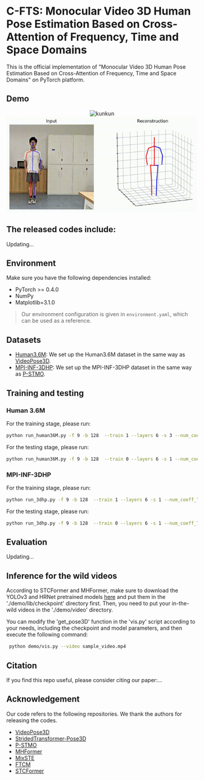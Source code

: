 # C-FTS: Monocular Video 3D Human Pose Estimation Based on Cross-Attention of Frequency, Time and Space Domains

This is the official implementation of "Monocular Video 3D Human Pose Estimation Based on Cross-Attention of Frequency, Time and Space Domains" on PyTorch platform.

## Demo
<div align=center>

![kunkun](video_1.gif)
![myVideo](video_2.gif)

</div>

## The released codes include:
Updating...

## Environment
Make sure you have the following dependencies installed:
* PyTorch >= 0.4.0
* NumPy
* Matplotlib=3.1.0
> Our environment configuration is given in ```environment.yaml```, which can be used as a reference.

## Datasets

- [Human3.6M](http://vision.imar.ro/human3.6m): We set up the Human3.6M dataset in the same way as [VideoPose3D](https://github.com/facebookresearch/VideoPose3D/blob/master/DATASETS.md). 
- [MPI-INF-3DHP](https://vcai.mpi-inf.mpg.de/3dhp-dataset/): We set up the MPI-INF-3DHP dataset in the same way as [P-STMO](https://github.com/paTRICK-swk/P-STMO). 



## Training and testing

### Human 3.6M
For the training stage, please run:
```bash
python run_human36M.py -f 9 -b 128  --train 1 --layers 6 -s 3 --num_coeff_Time_kept 3 --model_downsample_rate 8 -c "human3.6M-model"
```
For the testing stage, please run:
```bash
python run_human36M.py -f 9 -b 128  --train 0 --layers 6 -s 1 --num_coeff_Time_kept 3 --model_downsample_rate 8 -c "human3.6M-model" --reload 1 --previous_dir ./checkpoint/your_best_model.pth
```

### MPI-INF-3DHP
For the training stage, please run:
```bash
python run_3dhp.py -f 9 -b 128  --train 1 --layers 6 -s 1 --num_coeff_Time_kept 3 --model_downsample_rate 8 -c "3dhp-model"
```
For the testing stage, please run:
```bash
python run_3dhp.py -f 9 -b 128  --train 0 --layers 6 -s 1 --num_coeff_Time_kept 3 --model_downsample_rate 8 -c "3dhp-model" --reload 1 --previous_dir ./checkpoint/your_best_model.pth
```


## Evaluation
Updating...

## Inference for the wild videos
According to STCFormer and MHFormer, make sure to download the YOLOv3 and HRNet pretrained models [here](https://drive.google.com/drive/folders/1_ENAMOsPM7FXmdYRbkwbFHgzQq_B_NQA) and put them in the './demo/lib/checkpoint' directory first. Then, you need to put your in-the-wild videos in the './demo/video' directory.

You can modify the 'get_pose3D' function in the 'vis.py' script according to your needs, including the checkpoint and model parameters, and then execute the following command:

```bash
 python demo/vis.py --video sample_video.mp4
```

## Citation

If you find this repo useful, please consider citing our paper:...

## Acknowledgement
Our code refers to the following repositories. We thank the authors for releasing the codes.

- [VideoPose3D](https://github.com/facebookresearch/VideoPose3D) 
- [StridedTransformer-Pose3D](https://github.com/Vegetebird/StridedTransformer-Pose3D) 
- [P-STMO](https://github.com/paTRICK-swk/P-STMO/tree/main) 
- [MHFormer](https://github.com/Vegetebird/MHFormer) 
- [MixSTE](https://github.com/JinluZhang1126/MixSTE) 
- [FTCM](https://github.com/zhenhuat/FTCM)
- [STCFormer](https://github.com/zhenhuat/STCFormer)

